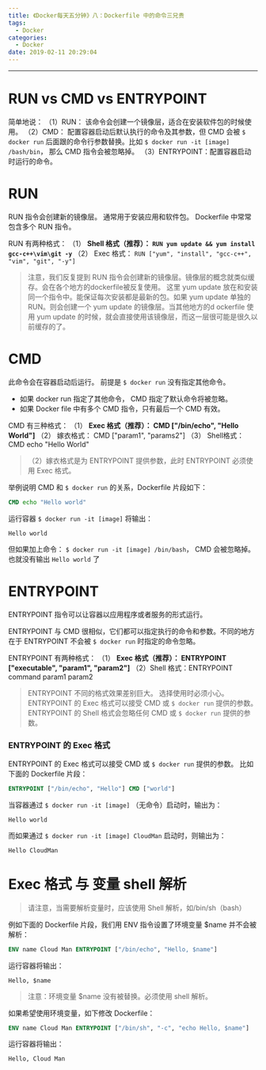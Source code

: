 ```yaml
---
title: 《Docker每天五分钟》八：Dockerfile 中的命令三兄贵
tags:
  - Docker
categories:
  - Docker
date: 2019-02-11 20:29:04
---
```


<hr>

# RUN vs CMD vs ENTRYPOINT

简单地说：
（1）RUN： 该命令会创建一个镜像层，适合在安装软件包的时候使用。
（2）CMD： 配置容器启动后默认执行的命令及其参数，但 CMD 会被 `$ docker run` 后面跟的命令行参数替换。比如 `$ docker run -it [image] /bash/bin`， 那么 CMD 指令会被忽略掉。
（3）ENTRYPOINT：配置容器启动时运行的命令。

<!--more--> 

# RUN
RUN 指令会创建新的镜像层。 通常用于安装应用和软件包。 Dockerfile 中常常包含多个 RUN 指令。

RUN 有两种格式：
（1） **Shell 格式（推荐）： `RUN yum update && yum install gcc-c++\vim\git -y`**
（2） Exec 格式： `RUN ["yum", "install", "gcc-c++", "vim", "git", "-y"]`

> 注意，我们反复提到 RUN 指令会创建新的镜像层。镜像层的概念就类似缓存。会在各个地方的dockerfile被反复使用。
> 这里 yum update 放在和安装同一个指令中。能保证每次安装都是最新的包。如果 yum update 单独的RUN。则会创建一个 yum update 的镜像层。当其他地方的d ockerfile 使用 yum update 的时候，就会直接使用该镜像层，而这一层很可能是很久以前缓存的了。

# CMD
此命令会在容器启动后运行。 前提是 `$ docker run` 没有指定其他命令。
- 如果 docker run 指定了其他命令， CMD 指定了默认命令将被忽略。
- 如果 Docker file 中有多个 CMD 指令，只有最后一个 CMD 有效。

CMD 有三种格式：
（1） **Exec 格式（推荐）： CMD ["/bin/echo", "Hello World"]**
（2） 嫁衣格式： CMD ["param1", "params2"]
（3） Shell格式： CMD echo "Hello World"

> （2）嫁衣格式是为 ENTRYPOINT 提供参数，此时 ENTRYPOINT 必须使用 Exec 格式。

举例说明 CMD 和 `$ docker run` 的关系，Dockerfile 片段如下：

```dockerfile
CMD echo "Hello world"
```
运行容器 `$ docker run -it [image]` 将输出：
```
Hello world
```
但如果加上命令： `$ docker run -it [image] /bin/bash`， CMD 会被忽略掉。也就没有输出 `Hello world` 了

# ENTRYPOINT

ENTRYPOINT 指令可以让容器以应用程序或者服务的形式运行。

ENTRYPOINT 与 CMD 很相似，它们都可以指定执行的命令和参数。不同的地方在于 ENTRYPOINT 不会被 `$ docker run` 时指定的命令忽略。

ENTRYPOINT 有两种格式：
（1） **Exec 格式（推荐）： ENTRYPOINT ["executable", "param1", "param2"]**
（2）Shell 格式：ENTRYPOINT command param1 param2

> ENTRYPOINT 不同的格式效果差别巨大。 选择使用时必须小心。
> ENTRYPOINT 的 Exec 格式可以接受 CMD 或 `$ docker run` 提供的参数。
> ENTRYPOINT 的 Shell 格式会忽略任何 CMD 或 `$ docker run` 提供的参数。

### ENTRYPOINT 的 Exec 格式

ENTRYPOINT 的 Exec 格式可以接受 CMD 或 `$ docker run` 提供的参数。 比如下面的 Dockerfile 片段：
```dockerfile
ENTRYPOINT ["/bin/echo", "Hello"] CMD ["world"]
```
当容器通过 `$ docker run -it [image]` （无命令）启动时，输出为：
```
Hello world
```

而如果通过 `$ docker run -it [image] CloudMan` 启动时，则输出为：
```
Hello CloudMan
```

# Exec 格式 与 变量 shell 解析

> 请注意，当需要解析变量时，应该使用 Shell 解析，如/bin/sh（bash） 

例如下面的 Dockerfile 片段，我们用 ENV 指令设置了环境变量 $name 并不会被解析：

```dockerfile
ENV name Cloud Man ENTRYPOINT ["/bin/echo", "Hello, $name"]
```

运行容器将输出： 
```shell
Hello, $name
```

> 注意：环境变量 $name 没有被替换。必须使用 shell 解析。

如果希望使用环境变量，如下修改 Dockerfile：
```dockerfile
ENV name Cloud Man ENTRYPOINT ["/bin/sh", "-c", "echo Hello, $name"]
```

运行容器将输出： 
```shell
Hello, Cloud Man
```